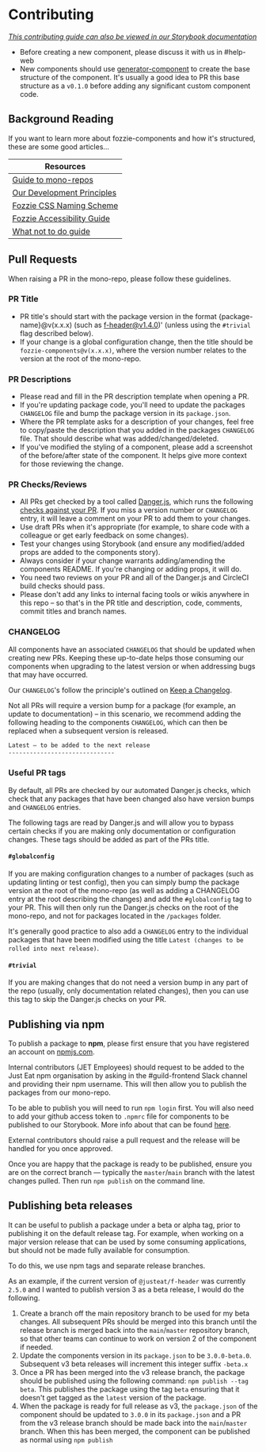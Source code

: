 # Contributing

*_[This contributing guide can also be viewed in our Storybook documentation](https://justeat.github.io/fozzie-components/@justeat/storybook/index.html?path=/story/documentation-getting-started-contributing--page)_*

- Before creating a new component, please discuss it with us in #help-web
- New components should use [generator-component](https://github.com/justeat/fozzie-components/tree/master/packages/tools/generator-component) to create the base structure of the component. It's usually a good idea to PR this base structure as a `v0.1.0` before adding any significant custom component code.

## Background Reading

If you want to learn more about fozzie-components and how it's structured, these are some good articles...

Resources |
------------- |
[Guide to mono-repos](https://www.toptal.com/front-end/guide-to-monorepos) |
[Our Development Principles](https://justeat.github.io/fozzie-components/@justeat/storybook/index.html?path=/story/documentation-getting-started-development-principles--page) |
[Fozzie CSS Naming Scheme](https://fozzie.just-eat.com/documentation/css/css-naming) |
[Fozzie Accessibility Guide](https://fozzie.just-eat.com/documentation/general/accessibility/) |
[What not to do guide](https://justeat.github.io/fozzie-components/@justeat/storybook/index.html?path=/story/documentation-standards-accessibility-overview--page) |

## Pull Requests

When raising a PR in the mono-repo, please follow these guidelines.

### PR Title

- PR title's should start with the package version in the format {package-name}@v(x.x.x) (such as f-header@v1.4.0)' (unless using the `#trivial` flag described below).
- If your change is a global configuration change, then the title should be `fozzie-components@v(x.x.x)`, where the version number relates to the version at the root of the mono-repo.

### PR Descriptions

- Please read and fill in the PR description template when opening a PR.
- If you're updating package code, you'll need to update the packages `CHANGELOG` file and bump the package version in its `package.json`.
- Where the PR template asks for a description of your changes, feel free to copy/paste the description that you added in the packages `CHANGELOG` file. That should describe what was added/changed/deleted.
- If you've modified the styling of a component, please add a screenshot of the before/after state of the component. It helps give more context for those reviewing the change.

### PR Checks/Reviews

- All PRs get checked by a tool called [Danger.js](https://danger.systems/js/), which runs the following [checks against your PR](https://github.com/justeat/fozzie-components/blob/master/dangerfile.js). If you miss a version number or `CHANGELOG` entry, it will leave a comment on your PR to add them to your changes.
- Use draft PRs when it's appropriate (for example, to share code with a colleague or get early feedback on some changes).
- Test your changes using Storybook (and ensure any modified/added props are added to the components story).
- Always consider if your change warrants adding/amending the components README. If you're changing or adding props, it will do.
- You need two reviews on your PR and all of the Danger.js and CircleCI build checks should pass.
- Please don't add any links to internal facing tools or wikis anywhere in this repo – so that's in the PR title and description, code, comments, commit titles and branch names.

### CHANGELOG

All components have an associated `CHANGELOG` that should be updated when creating new PRs. Keeping these up-to-date helps those consuming our components when upgrading to the latest version or when addressing bugs that may have occurred.

Our `CHANGELOG`'s follow the principle's outlined on [Keep a Changelog](https://keepachangelog.com/en/1.0.0/).

Not all PRs will require a version bump for a package (for example, an update to documentation) – in this scenario, we recommend adding the following heading to the components `CHANGELOG`, which can then be replaced when a subsequent version is released.

```md
Latest – to be added to the next release
------------------------------
```

### Useful PR tags

By default, all PRs are checked by our automated Danger.js checks, which check that any packages that have been changed also have version bumps and `CHANGELOG` entries.

The following tags are read by Danger.js and will allow you to bypass certain checks if you are making only documentation or configuration changes. These tags should be added as part of the PRs title.

#### `#globalconfig`

If you are making configuration changes to a number of packages (such as updating linting or test config), then you can simply bump the package version at the root of the mono-repo (as well as adding a CHANGELOG entry at the root describing the changes) and add the `#globalconfig` tag to your PR. This will then only run the Danger.js checks on the root of the mono-repo, and not for packages located in the `/packages` folder.

It's generally good practice to also add a `CHANGELOG` entry to the individual packages that have been modified using the title `Latest (changes to be rolled into next release)`.

#### `#trivial`

If you are making changes that do not need a version bump in any part of the repo (usually, only documentation related changes), then you can use this tag to skip the Danger.js checks on your PR.

## Publishing via npm

To publish a package to **npm**, please first ensure that you have registered an account on [npmjs.com](https://www.npmjs.com/).

Internal contributors (JET Employees) should request to be added to the Just Eat npm organisation by asking in the #guild-frontend Slack channel and providing their npm username. This will then allow you to publish the packages from our mono-repo.

To be able to publish you will need to run `npm login` first. You will also need to add your github access token to `.npmrc` file for components to be published to our Storybook. More info about that can be found [here](https://docs.github.com/en/packages/guides/configuring-npm-for-use-with-github-packages).

External contributors should raise a pull request and the release will be handled for you once approved.

Once you are happy that the package is ready to be published, ensure you are on the correct branch — typically the `master`/`main` branch with the latest changes pulled. Then run `npm publish` on the command line.

## Publishing beta releases

It can be useful to publish a package under a beta or alpha tag, prior to publishing it on the default release tag. For example, when working on a major version release that can be used by some consuming applications, but should not be made fully available for consumption.

To do this, we use npm tags and separate release branches.

As an example, if the current version of `@justeat/f-header` was currently `2.5.0` and I wanted to publish version 3 as a beta release, I would do the following.

1. Create a branch off the main repository branch to be used for my beta changes. All subsequent PRs should be merged into this branch until the release branch is merged back into the `main`/`master` repository branch, so that other teams can continue to work on version 2 of the component if needed.
2. Update the components version in its `package.json` to be `3.0.0-beta.0`. Subsequent v3 beta releases will increment this integer suffix `-beta.x`
3. Once a PR has been merged into the v3 release branch, the package should be published using the following command: `npm publish --tag beta`.
   This publishes the package using the tag `beta` ensuring that it doesn't get tagged as the `latest` version of the package.
4. When the package is ready for full release as v3, the `package.json` of the component should be updated to `3.0.0` in its `package.json` and a PR from the v3 release branch should be made back into the `main`/`master` branch. When this has been merged, the component can be published as normal using `npm publish`
